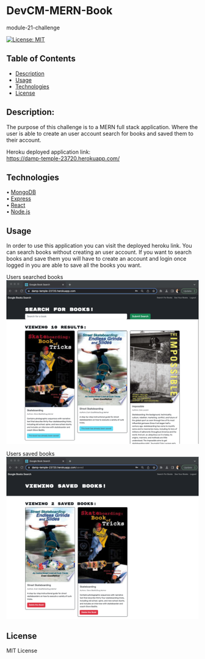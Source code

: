 # DevCM-MERN-Book
module-21-challenge

[![License: MIT](https://img.shields.io/badge/License-MIT-yellow.svg)](https://opensource.org/licenses/MIT)

  ## Table of Contents
  - [Description](#description)
  - [Usage](#usage)
  - [Technologies](#technologies)
  - [License](#license)
  
  ## Description:
  The purpose of this challenge is to a MERN full stack application. Where the user is able to create an user account search for books and saved them to their account. 

  Heroku deployed application link: <br>
  https://damp-temple-23720.herokuapp.com/  

  ## Technologies
  &bull; [MongoDB](https://www.mongodb.com/)<br>
  &bull; [Express](https://www.npmjs.com/package/express)<br>
  &bull; [React](https://react.dev/)<br>
  &bull; [Node.js](https://nodejs.org/en/)<br>
 

  ## Usage
  In order to use this application you can visit the deployed heroku link. You can search books without creating an user account. If you want to search books and save them you will have to create an account and login once logged in you are able to save all the books you want. <br>

 Users searched books 
 ![alt text](./client/public/screenshot1.png)<br>

 Users saved books 
 ![alt text](./client/public/screenshot2.png)<br>

  
  ## License
  MIT License

